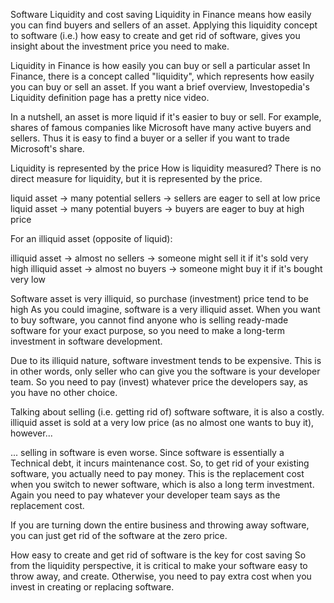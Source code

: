 Software Liquidity and cost saving
Liquidity in Finance means how easily you can find buyers and sellers of an asset. Applying this liquidity concept to software (i.e.) how easy to create and get rid of software, gives you insight about the investment price you need to make.

Liquidity in Finance is how easily you can buy or sell a particular asset
In Finance, there is a concept called "liquidity", which represents how easily you can buy or sell an asset. If you want a brief overview, Investopedia's Liquidity definition page has a pretty nice video.

In a nutshell, an asset is more liquid if it's easier to buy or sell. For example, shares of famous companies like Microsoft have many active buyers and sellers. Thus it is easy to find a buyer or a seller if you want to trade Microsoft's share.

Liquidity is represented by the price
How is liquidity measured? There is no direct measure for liquidity, but it is represented by the price.

liquid asset -> many potential sellers -> sellers are eager to sell at low price
liquid asset -> many potential buyers -> buyers are eager to buy at high price

For an illiquid asset (opposite of liquid):

illiquid asset -> almost no sellers -> someone might sell it if it's sold very high
illiquid asset -> almost no buyers -> someone might buy it if it's bought very low

Software asset is very illiquid, so purchase (investment) price tend to be high
As you could imagine, software is a very illiquid asset. When you want to buy software, you cannot find anyone who is selling ready-made software for your exact purpose, so you need to make a long-term investment in software development.


Due to its illiquid nature, software investment tends to be expensive. This is in other words, only seller who can give you the software is your developer team. So you need to pay (invest) whatever price the developers say, as you have no other choice.

Talking about selling (i.e. getting rid of) software software, it is also a costly. illiquid asset is sold at a very low price (as no almost one wants to buy it), however...


... selling in software is even worse. Since software is essentially a Technical debt, it incurs maintenance cost. So, to get rid of your existing software, you actually need to pay money. This is the replacement cost when you switch to newer software, which is also a long term investment. Again you need to pay whatever your developer team says as the replacement cost.


If you are turning down the entire business and throwing away software, you can just get rid of the software at the zero price.

How easy to create and get rid of software is the key for cost saving
So from the liquidity perspective, it is critical to make your software easy to throw away, and create. Otherwise, you need to pay extra cost when you invest in creating or replacing software.